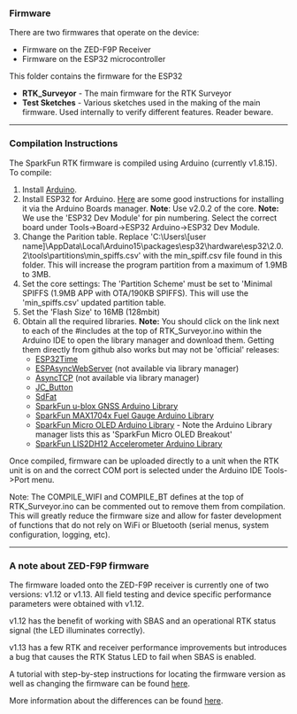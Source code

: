 ### Firmware

There are two firmwares that operate on the device:

* Firmware on the ZED-F9P Receiver
* Firmware on the ESP32 microcontroller

This folder contains the firmware for the ESP32

* **RTK_Surveyor** - The main firmware for the RTK Surveyor
* **Test Sketches** - Various sketches used in the making of the main firmware. Used internally to verify different features. Reader beware.

----
### Compilation Instructions

The SparkFun RTK firmware is compiled using Arduino (currently v1.8.15). To compile:

1. Install [Arduino](https://www.arduino.cc/en/software). 
2. Install ESP32 for Arduino. [Here](https://learn.sparkfun.com/tutorials/esp32-thing-hookup-guide#installing-via-arduino-ide-boards-manager) are some good instructions for installing it via the Arduino Boards manager. **Note**: Use v2.0.2 of the core. **Note:** We use the 'ESP32 Dev Module' for pin numbering. Select the correct board under Tools->Board->ESP32 Arduino->ESP32 Dev Module.
3. Change the Parition table. Replace 'C:\Users\\[user name]\AppData\Local\Arduino15\packages\esp32\hardware\esp32\2.0.2\tools\partitions\min_spiffs.csv' with the min_spiff.csv file found in this folder. This will increase the program partition from a maximum of 1.9MB to 3MB.
4. Set the core settings: The 'Partition Scheme' must be set to 'Minimal SPIFFS (1.9MB APP with OTA/190KB SPIFFS). This will use the 'min_spiffs.csv' updated partition table.
5. Set the 'Flash Size' to 16MB (128mbit)
6. Obtain all the required libraries. **Note:** You should click on the link next to each of the #includes at the top of RTK_Surveyor.ino within the Arduino IDE to open the library manager and download them. Getting them directly from github also works but may not be 'official' releases:
    * [ESP32Time](https://github.com/fbiego/ESP32Time)
    * [ESPAsyncWebServer](https://github.com/me-no-dev/ESPAsyncWebServer) (not available via library manager)
    * [AsyncTCP](https://github.com/me-no-dev/AsyncTCP) (not available via library manager)
    * [JC_Button](https://github.com/JChristensen/JC_Button)
    * [SdFat](https://github.com/greiman/SdFat)
    * [SparkFun u-blox GNSS Arduino Library](https://github.com/sparkfun/SparkFun_u-blox_GNSS_Arduino_Library)
    * [SparkFun MAX1704x Fuel Gauge Arduino Library](https://github.com/sparkfun/SparkFun_MAX1704x_Fuel_Gauge_Arduino_Library)
    * [SparkFun Micro OLED Arduino Library](https://github.com/sparkfun/SparkFun_Micro_OLED_Arduino_Library) -  Note the Arduino Library manager lists this as 'SparkFun Micro OLED Breakout'
    * [SparkFun LIS2DH12 Accelerometer Arduino Library](https://github.com/sparkfun/SparkFun_LIS2DH12_Arduino_Library)

Once compiled, firmware can be uploaded directly to a unit when the RTK unit is on and the correct COM port is selected under the Arduino IDE Tools->Port menu.

Note: The COMPILE_WIFI and COMPILE_BT defines at the top of RTK_Surveyor.ino can be commented out to remove them from compilation. This will greatly reduce the firmware size and allow for faster development of functions that do not rely on WiFi or Bluetooth (serial menus, system configuration, logging, etc).

----
### A note about ZED-F9P firmware

The firmware loaded onto the ZED-F9P receiver is currently one of two versions: v1.12 or v1.13. All field testing and device specific performance parameters were obtained with v1.12.

v1.12 has the benefit of working with SBAS and an operational RTK status signal (the LED illuminates correctly).

v1.13 has a few RTK and receiver performance improvements but introduces a bug that causes the RTK Status LED to fail when SBAS is enabled.

A tutorial with step-by-step instructions for locating the firmware version as well as changing the firmware can be found [here](https://learn.sparkfun.com/tutorials/how-to-upgrade-firmware-of-a-u-blox-gnss-receiver).

More information about the differences can be found [here](https://www.u-blox.com/sites/default/files/ZED-F9P-FW100-HPG113_RN_%28UBX-20019211%29.pdf).